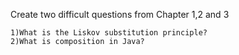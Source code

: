 Create two difficult questions from Chapter 1,2 and 3


    1)What is the Liskov substitution principle?
    2)What is composition in Java?
